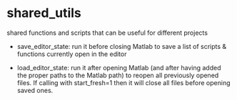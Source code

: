 # shared_utils
 shared functions and scripts that can be useful for different projects

- save_editor_state: run it before closing Matlab to save a list of scripts & functions currently open in the editor

- load_editor_state: run it after opening Matlab (and after having added the proper paths to the Matlab path) to reopen all previously opened files. If calling with start_fresh=1 then it will close all files before opening saved ones.
